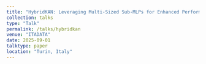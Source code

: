 ```yaml
---
title: "HybridKAN: Leveraging Multi-Sized Sub-MLPs for Enhanced Performance"
collection: talks
type: "Talk"
permalink: /talks/hybridkan
venue: "ITADATA"
date: 2025-09-01
talktype: paper
location: "Turin, Italy"
---
```

